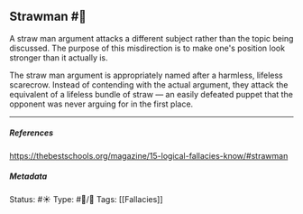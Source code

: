 ## Strawman #🧠 

A straw man argument attacks a different subject rather than the topic being discussed. The purpose of this misdirection is to make one's position look stronger than it actually is.

The straw man argument is appropriately named after a harmless, lifeless scarecrow. Instead of contending with the actual argument, they attack the equivalent of a lifeless bundle of straw — an easily defeated puppet that the opponent was never arguing for in the first place.

___

##### References
https://thebestschools.org/magazine/15-logical-fallacies-know/#strawman

##### Metadata
Status: #☀️ 
Type: #🔵/🔵 
Tags: [[Fallacies]]